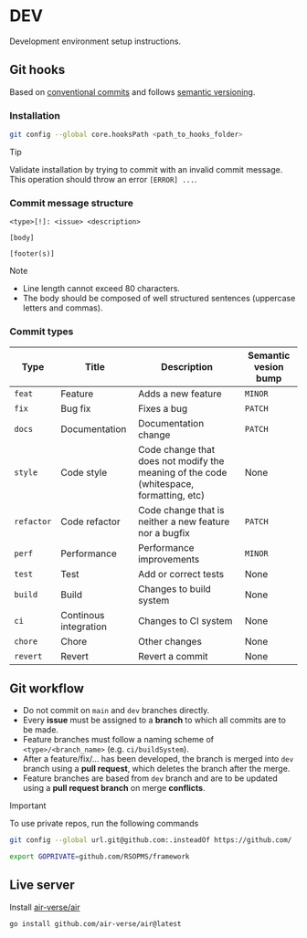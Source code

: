 # DEV

Development environment setup instructions.

## Git hooks

Based on [conventional commits](https://www.conventionalcommits.org/) and follows [semantic versioning](https://semver.org/).

### Installation

```sh
git config --global core.hooksPath <path_to_hooks_folder>
```

> [!TIP]
>
> Validate installation by trying to commit with an invalid commit message. This operation should throw an error `[ERROR] ...`.

### Commit message structure

```
<type>[!]: <issue> <description>

[body]

[footer(s)]
```

> [!NOTE]
>
> - Line length cannot exceed 80 characters.
> - The body should be composed of well structured sentences (uppercase letters and commas).

### Commit types

| Type       | Title                 | Description                                                                            | Semantic vesion bump |
| ---------- | --------------------- | -------------------------------------------------------------------------------------- | -------------------- |
| `feat`     | Feature               | Adds a new feature                                                                     | `MINOR`              |
| `fix`      | Bug fix               | Fixes a bug                                                                            | `PATCH`              |
| `docs`     | Documentation         | Documentation change                                                                   | `PATCH`              |
| `style`    | Code style            | Code change that does not modify the meaning of the code (whitespace, formatting, etc) | None                 |
| `refactor` | Code refactor         | Code change that is neither a new feature nor a bugfix                                 | `PATCH`              |
| `perf`     | Performance           | Performance improvements                                                               | `MINOR`              |
| `test`     | Test                  | Add or correct tests                                                                   | None                 |
| `build`    | Build                 | Changes to build system                                                                | None                 |
| `ci`       | Continous integration | Changes to CI system                                                                   | None                 |
| `chore`    | Chore                 | Other changes                                                                          | None                 |
| `revert`   | Revert                | Revert a commit                                                                        | None                 |

## Git workflow

- Do not commit on `main` and `dev` branches directly.
- Every **issue** must be assigned to a **branch** to which all commits are to be made.
- Feature branches must follow a naming scheme of `<type>/<branch_name>` (e.g. `ci/buildSystem`).
- After a feature/fix/... has been developed, the branch is merged into `dev` branch using a **pull request**, which deletes the branch after the merge.
- Feature branches are based from `dev` branch and are to be updated using a **pull request branch** on merge **conflicts**.

> [!IMPORTANT]
>
> To use private repos, run the following commands
>
> ```sh
> git config --global url.git@github.com:.insteadOf https://github.com/
> ```
>
> ```sh
> export GOPRIVATE=github.com/RSOPMS/framework
> ```

## Live server

Install [air-verse/air](https://github.com/air-verse/air)

```sh
go install github.com/air-verse/air@latest
```
